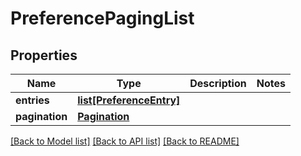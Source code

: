 # PreferencePagingList

## Properties
Name | Type | Description | Notes
------------ | ------------- | ------------- | -------------
**entries** | [**list[PreferenceEntry]**](PreferenceEntry.md) |  | 
**pagination** | [**Pagination**](Pagination.md) |  | 

[[Back to Model list]](../README.md#documentation-for-models) [[Back to API list]](../README.md#documentation-for-api-endpoints) [[Back to README]](../README.md)

